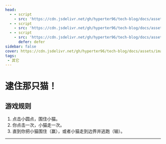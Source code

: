 ```yaml
---
head:
  - - script
    - src: 'https://cdn.jsdelivr.net/gh/hyperter96/tech-blog/docs/assets/js/phaser.min.js'
  - - script
    - src: 'https://cdn.jsdelivr.net/gh/hyperter96/tech-blog/docs/assets/js/catch-the-cat.js'
  - - script
    - src: 'https://cdn.jsdelivr.net/gh/hyperter96/tech-blog/docs/assets/js/game.js'
      defer: defer
sidebar: false
cover: https://cdn.jsdelivr.net/gh/hyperter96/tech-blog/docs/assets/images/catch-the-cat.jpg
tags:
 - 其它
---
```


# 逮住那只猫！

## 游戏规则

1. 点击小圆点，围住小猫。
2. 你点击一次，小猫走一次。
3. 直到你把小猫围住（赢），或者小猫走到边界并逃跑（输）。
---

<div align="center">
    <div id="catch-the-cat"></div>
</div>

<!-- {{ head }}

<script setup>
    import { useData } from 'vitepress'
    const { head }= useData()
</script> -->